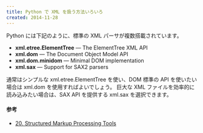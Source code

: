 ```yaml
---
title: Python で XML を扱う方法いろいろ
created: 2014-11-28
---
```


Python には下記のように、標準の XML パーサが複数搭載されています。

* **xml.etree.ElementTree** — The ElementTree XML API
* **xml.dom** — The Document Object Model API
* **xml.dom.minidom** — Minimal DOM implementation
* **xml.sax** — Support for SAX2 parsers

通常はシンプルな xml.etree.ElementTree を使い、DOM 標準の API を使いたい場合は xml.dom を使用すればよいでしょう。
巨大な XML ファイルを効率的に読み込みたい場合は、SAX API を提供する xml.sax を選択できます。

#### 参考
* [20. Structured Markup Processing Tools](https://docs.python.org/3/library/markup.html)


